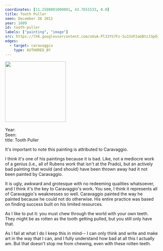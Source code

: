 ```yaml
---
coordinates: [11.2500081000001, 43.7651533, 0.0]
title: Tooth Puller
seen: December 26 2012
year: 1609
id: tooth-puller
labels: ["painting", "image"]
src: https://lh6.googleusercontent.com/oUuA-Pl33YS7Fz-Su1SVF2aGBtzJ3pOyVrZFqurvPVkCb1l0UFvt4fyaHAQ2MgKbOPCdbGKT_fjfnjtVfiTx8wVpFdExENVN9BwddQ3BmqFjmXSQi4xRfsIN28iV95c
edges:
  - target: caravaggio
    type: AUTHORED_BY
---
```


<img src="https://lh6.googleusercontent.com/oUuA-Pl33YS7Fz-Su1SVF2aGBtzJ3pOyVrZFqurvPVkCb1l0UFvt4fyaHAQ2MgKbOPCdbGKT_fjfnjtVfiTx8wVpFdExENVN9BwddQ3BmqFjmXSQi4xRfsIN28iV95c" height="200" width="auto" /><br><br>Year: <br>Seen: <br>title: Tooth Puller

It's important to note this painting is attributed to Caravaggio.

I think it's one of his paintings because it is bad. Like, not a mediocre work of a genius (i.e., all of Rubens work that isn't at the Prado), but an actively bad painting that would (and should) have been thrown away had it not been painted by Caravaggio.

It is ugly, awkward and grotesque with no redeeming qualities whatsoever, and I think it's the key to Caravaggio's work. You see, I think it represents all of Caravaggio's weaknesses so well. Caravaggio painted the way he painted because he could not do otherwise. His entire practice was based on finding success built on his limited resources.

As I like to put it: you must chew through the world with your own teeth. They might be as rotten as the tooth getting pulled, but you still only have that.

As I fail at what I do I keep this in mind-- I can only think and write and make art in the way that I can, and I fully understand how bad at all this I actually am. But that doesn't stop me from chewing, even with these rotten teeth.